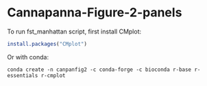 # Cannapanna-Figure-2-panels

To run fst_manhattan script, first install CMplot:

```r
install.packages("CMplot")
```

Or with conda:

```
conda create -n canpanfig2 -c conda-forge -c bioconda r-base r-essentials r-cmplot
```
